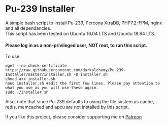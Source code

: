 Pu-239 Installer
==============

A simple bash script to install Pu-239, Percona XtraDB, PHP7.2-FPM, nginx and all dependancies.  
This script has been tested on Ubuntu 16.04 LTS and Ubuntu 18.84 LTS.

#### Please log in as a non-privileged user, NOT root, to run this script.

To use:

```
wget --no-check-certificate https://raw.githubusercontent.com/darkalchemy/Pu-239-Installer/master/installer.sh -O installer.sh
chmod a+x installer.sh
nano installer.sh #edit the first few lines. Please pay attention to what you use as you will use these again.
sudo ./installer.sh
```

Also, note that since Pu-239 defaults to using the file system as cache, redis, memcached and apcu are not installed by this script.

If you like this project, please consider supporting me on [Patreon](https://www.patreon.com/user?u=15795177) 
